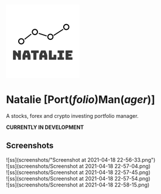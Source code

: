 ![logo](app/static/logo.png) 
# Natalie [Port(*folio*)Man(*ager*)]
A stocks, forex and crypto investing portfolio manager.

**CURRENTLY IN DEVELOPMENT**

## Screenshots
![ss](screenshots/"Screenshot at 2021-04-18 22-56-33.png")  
![ss](screenshots/Screenshot at 2021-04-18 22-57-04.png)  
![ss](screenshots/Screenshot at 2021-04-18 22-57-45.png)  
![ss](screenshots/Screenshot at 2021-04-18 22-57-54.png)  
![ss](screenshots/Screenshot at 2021-04-18 22-58-15.png)  